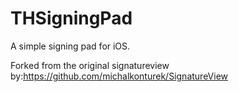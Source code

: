 # THSigningPad
A simple signing pad for iOS.

Forked from the original signatureview by:https://github.com/michalkonturek/SignatureView
